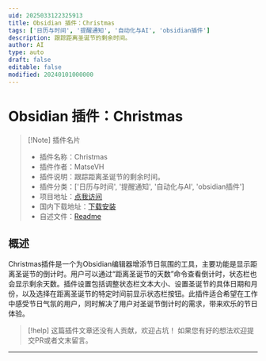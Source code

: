 ```yaml
---
uid: 2025033122325913
title: Obsidian 插件：Christmas
tags: ['日历与时间', '提醒通知', '自动化与AI', 'obsidian插件']
description: 跟踪距离圣诞节的剩余时间。
author: AI
type: auto
draft: false
editable: false
modified: 20240101000000
---
```


# Obsidian 插件：Christmas

> [!Note] 插件名片
> - 插件名称：Christmas
> - 插件作者：MatseVH
> - 插件说明：跟踪距离圣诞节的剩余时间。
> - 插件分类：['日历与时间', '提醒通知', '自动化与AI', 'obsidian插件']
> - 项目地址：[点我访问](https://github.com/Matse2005/Obsidian-Christmas)
> - 国内下载地址：[下载安装](https://pkmer.cn/products/plugin/pluginMarket/?christmas)
> - 自述文件：[Readme](https://ghproxy.net/https://raw.githubusercontent.com/Matse2005/Obsidian-Christmas/master/README.md)



## 概述

Christmas插件是一个为Obsidian编辑器增添节日氛围的工具，主要功能是显示距离圣诞节的倒计时。用户可以通过“距离圣诞节的天数”命令查看倒计时，状态栏也会显示剩余天数。插件设置包括调整状态栏文本大小、设置圣诞节的具体日期和月份，以及选择在距离圣诞节的特定时间前显示状态栏按钮。此插件适合希望在工作中感受节日气氛的用户，同时解决了用户对圣诞节倒计时的需求，带来欢乐的节日体验。


> [!help] 
> 这篇插件文章还没有人贡献，欢迎占坑！
> 如果您有好的想法欢迎提交PR或者文末留言。
> 

---



